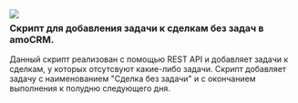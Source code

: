 <img src="http://a5.mzstatic.com/us/r30/Purple4/v4/41/2c/6d/412c6dbd-65e9-7f02-d57a-10939b722e95/icon320x320.png" align="left" />
<h3>Скрипт для добавления задачи к сделкам без задач в amoCRM.</h3>
<p>Данный скрипт реализован с помощью REST API и добавляет задачи к сделкам, у которых отсутсвуют какие-либо задачи. 
Скрипт добавляет задачу с наименованием "Сделка без задачи" и с окончанием выполнения к полудню следующего дня.</p>
